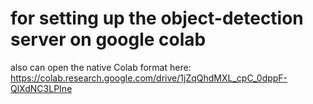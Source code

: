 # for setting up the object-detection server on google colab

also can open the native Colab format here:
https://colab.research.google.com/drive/1jZqQhdMXL_cpC_0dppF-QlXdNC3LPIne